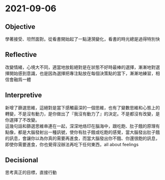 # 2021-09-06

## Objective

學著接受、坦然面對。從看書開始起了一點漣漪變化，看書的時光總是過得特別快

## Reflective

改變情緒，心境大不同，適當地放鬆絕對是在狀態不好時最棒的選擇，漸漸地對選擇開始感到意識，也是因為選擇把專注點放在每個決策點的當下，漸漸地練習，相信會融爲一體

## Interpretive

新增了篩選思維，這絕對是當下感觸最深的一個思維，也有了變數思維和心態上的轉變，不是沒有動力，是你做出了『我沒有動力了』的決定。不是都沒有改變，是你選擇了不改變。  
這幾句話和篩選思維串連在一起，深深地烙印在腦海中，跟吃飽、肚子餓的原理有點像，都是大腦發射出一種訊號，使你有肚子餓或吃飽的感覺，當大腦發出肚子餓的訊息，會讓你以為你真的需要再進食，而當大腦發出你不餓、你還很飽的訊息，即使你需要進食，你也覺得沒辦法再吃下任何東西，all about feelings

## Decisional

思考真正的目標，直接行動
